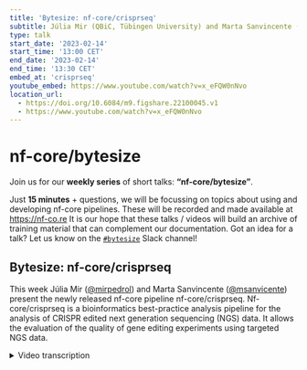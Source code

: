 ```yaml
---
title: 'Bytesize: nf-core/crisprseq'
subtitle: Júlia Mir (QBiC, Tübingen University) and Marta Sanvincente (Pompeu Fabra University, Barcelona)
type: talk
start_date: '2023-02-14'
start_time: '13:00 CET'
end_date: '2023-02-14'
end_time: '13:30 CET'
embed_at: 'crisprseq'
youtube_embed: https://www.youtube.com/watch?v=x_eFQW0nNvo
location_url:
  - https://doi.org/10.6084/m9.figshare.22100045.v1
  - https://www.youtube.com/watch?v=x_eFQW0nNvo
---
```


# nf-core/bytesize

Join us for our **weekly series** of short talks: **“nf-core/bytesize”**.

Just **15 minutes** + questions, we will be focussing on topics about using and developing nf-core pipelines.
These will be recorded and made available at <https://nf-co.re>
It is our hope that these talks / videos will build an archive of training material that can complement our documentation. Got an idea for a talk? Let us know on the [`#bytesize`](https://nfcore.slack.com/channels/bytesize) Slack channel!

## Bytesize: nf-core/crisprseq

This week Júlia Mir ([@mirpedrol](https://github.com/mirpedrol)) and Marta Sanvincente ([@msanvicente](https://github.com/msanvicente)) present the newly released nf-core pipeline nf-core/crisprseq.
Nf-core/crisprseq is a bioinformatics best-practice analysis pipeline for the analysis of CRISPR edited next generation sequencing (NGS) data. It allows the evaluation of the quality of gene editing experiments using targeted NGS data.

<details markdown="1"><summary>Video transcription</summary>
**Note: The content has been edited for reader-friendliness**

[0:01](https://www.youtube.com/watch?v=x_eFQW0nNvo&t=1)
Hello everyone to this week's bytesize talk. I'm very happy to welcome today Julia from QBiC in Tübingen and Marta from UPF in Barcelona. They're going to talk about another new pipeline that was released just a week ago called crisprseq. Off to you.

[0:22](https://www.youtube.com/watch?v=x_eFQW0nNvo&t=22)
Thank you. Thanks for the introduction. We'll present nf-core/crisprseq, which is a pipeline for the analysis of CRISPR experiments. I would like to start by an introduction to what CRISPR is, because I'm sure you've heard that word before, but maybe you don't remember exactly what it is. CRISPR comes from bacteria and the system is repurposed to do gene editing. It consists of a protein that we call Cas, and this protein can cut DNA, creating double strand breaks. It's coupled to a single guide RNA, which is a short sequence of RNA, which is complementary to the DNA region that you want to cut. This way we can have directed cuts.

[1:18](https://www.youtube.com/watch?v=x_eFQW0nNvo&t=78)
When we have this double strand break in a cell, there are usually two mechanisms of repair. The most common one is this one that we call non-homologous end joining. That's the cell that goes and tries to repair this double strand break, and this can produce some insertions or deletions, which can result in the disruption of the gene, and then this can cause a gene knockout. Then there's a different way, which is called homology-directed repair, which consists on having a template that we can provide and the repair is made based on that template. Like this we can introduce new fragments of DNA and possible gene knock-ins. Apart from these two mechanisms, there's also this microhomology-mediated end joining, which is very similar to the non-homologous, but it happens where there are two small regions of homology surrounding the cut, and these can recombine, so we can get a bigger deletion. More recently, there are these other two technologies called base editing and prime editing, which are done not by a double strand break, but only with a nick. Those are more precise because they can produce base substitutions of only one base.

[3:04](https://www.youtube.com/watch?v=x_eFQW0nNvo&t=184)
That's the overview of all these CRISPR-Cas experiments that we can have. Apart from that, we can also have CRISPR screens, which consist of a library of different gRNAs targeting lots of different genes, and then we can perform a screening. Finally, if we couple with a CAS protein that's inactive and doesn't cut the DNA, it only affects the expression of the gene, we call this CRISPR activation or CRISPR interference. Our pipeline, crisprseq, can analyze gene knockouts, knock-ins, and also base editing or prime editing experiments. This pipeline is based on a pipeline called CRISPR-Analyzer, which Marta developed, so she'll explain more about it.

[4:04](https://www.youtube.com/watch?v=x_eFQW0nNvo&t=244)
As Julia has already said, this first release of nf-core/crisprseq pipeline is based on CRISPR-Analytics. Currently, we just have the core of CRISPR-Analytics in crisprseq, which I will show you here. These are the core steps of that pipeline. The first steps are quality pre-processing of the sequencing reads, where different steps are done to remove low-quality reads, and also in the case that we have paired-end sequencing reads, the reads are merged. Then the alignment against the amplicon reference is done, and after that, there is a process where each indel and substitution that could be caused by these genome editing tools are quantified. Finally, some plots and tables are done to allow us to visualize the results. In the next slide, what I want to show you is other optional steps that CRISPR analytics have that are not currently in crisprseq, but we hope that we will be able to add it in the following versions.

[5:33](https://www.youtube.com/watch?v=x_eFQW0nNvo&t=333)
Just briefly, the first optional step that we have is the ability of using unimolecular identifiers to cluster the sequences, and through that clustering processes we can remove sequencing and amplification biases, as well as correct sequencing errors. We also have implemented a step that allows us to identify the amplicon reference, looking for it in a genome of references. Then in the bottom part, you have two other steps that has allowed us to increase the precision of our pipeline. The first one is the size bias correction, in which we have implemented a simple model where we used spike-in controls of different sizes and known abundance that were used to model biases related to the amplification, with the sequence size, since longer deletions will lead to shorter sequences that will be amplified more times than longer ones. Then if we also sequence mock samples or a negative control, we can use this sample to subtract errors that can be also represented in our treated samples.

[7:17](https://www.youtube.com/watch?v=x_eFQW0nNvo&t=437)
You can choose the alignment that you want to use in the alignment step, but we have been exploring with simulated data sets the performance of different alignments together with the following part of quantifying the different edits. What we have done is to optimize the parameters of minimap to achieve better results related to the identification of the indels produced by the double strand break repair mechanism. In the following slide, we have just some examples of CRISPR-Analytics being used to analyze a bunch of samples. We have analyzed samples from three different cell lines that were edited with CRISPR-Cas9. In the first plot we see that the main pattern observed among all the insertions that have been found are homology insertions, which means that the same insertion that is in the cleavage site has been also added in this repair process. This happens with higher frequency when the nucleotide that we have free is an adenine or a thymine. As in the other two plots, what we have been exploring is the precise outcomes, which are those outcomes that are shown in a higher frequency. In that case, we also observe that among these precise outcomes, we have these homology insertions, and also we have some deletions of a cytosine when this cleavage site is surrounded by cytosines, and also we can see some micro-homology patterns that have lead to longer deletions that have also a higher representation in these samples.

[9:43](https://www.youtube.com/watch?v=x_eFQW0nNvo&t=583)
CRISPR-Analytics has been benchmarked using several datasets. We have used real data as well as simulated data, and we also created a ground truth dataset to be able to also have this dataset for the benchmarking. This ground truth dataset was generated by several collaborators, which had different subsets of reads, and they were classifying the indels that were found in the reads as indels produced by errors or indels produced by genome editing tools. Finally, these subsets have been used to calculate the percentage of addition of those samples, and we have extrapolated this percentage to calculate the distance between the percentages reported by different tools and the real distance or the established percentage of addition with this ground truth dataset. From this, we just want to highlight that our tool has good precision without relying on the addition windows. Most of the tools use a window where the edited indels have to take place to avoid reporting false positive events.

[11:38](https://www.youtube.com/watch?v=x_eFQW0nNvo&t=698)
How you can use nf-core/crisprseq? Basically, you can use the typical nextflow command, where you provide an input sample sheet, the output directory of the profile that you want to run the pipeline with, and then we also have this one single parameter to provide the aligner, by default we're using minimap but you can also choose between bwa or bowtie2, and the reason why we don't have more parameters is because most of them are provided with the sample sheet because they are dependent on the sample.

[12:23](https://www.youtube.com/watch?v=x_eFQW0nNvo&t=743)
That's how our sample sheet looks. You have the sample name, fastq_1 and fastq_2. If you have only single-end sequencing data you can only provide fastq_1. Then you provide the reference sequence, here it has been shortened for space issues. This reference is the reference the reads will be aligned to, so it's the region where you directed your cut. You also provide the proto-spacer which is the guide RNA that you used in your experiments to direct the cut. Finally, in case that you performed a homology directed repair experiment, you can also provide the template.

[13:11](https://www.youtube.com/watch?v=x_eFQW0nNvo&t=791)
That's the structure of the output folder, I won't go to all the directories in detail, but you will find all the outputs of all the tools used for pre-processing like the join parent reads. It's all the quality filtering steps because we remove sequencing adapters, we remove low quality reads and mask low quality bases also, and then you also have the output of the alignment and finally the most important folder, which is this one called `cigar`. It's called like that because we parse the edits using the cigar field from the mapping. In these directories you will find some tables and summary tables of the edits and also plots.

[14:15](https://www.youtube.com/watch?v=x_eFQW0nNvo&t=855)
This is an example of the output plots. We report data quality, meaning that you will have a percentage of reads that have good quality, also the ones that were aligned against the reference. We also report the number of reads that were wild type or the ones that contained indels and from these indels we also classify by filter of quality and if they are located in the expected pickup on the cut site and if they are above the sequencing error rate or not. Finally there's also classification between insertions and deletions, if they are insertions produced by our template and also if these indels are in frame or out of frame because the ones that will be out of frame are the more probable to disrupt a gene function and produce a gene knockout.

[15:33](https://www.youtube.com/watch?v=x_eFQW0nNvo&t=933)
Finally these further steps as Marta already commented that they are already implemented in CRISPR-Analytics and we will add them to crisprseq. This unimolecular clustering step to reduce PCR duplicates or sequencing biases, because usually in the sequencing methodology, shorter reads are sequenced more often but this doesn't mean that you have this particular long deletion more represented in your sample so we can correct with UMIs. Then also the automatic identification of a reference and some noise handling and finally also thinking already about version 2 of crisprseq about the idea that we will be able to analyze other kinds of CRISPR experiments such as CRISPR screening. If you have any doubt or want to work with us, Marta is currently implementing this part of the analysis so you can join the Slack channel and there ask and that's it. Feel free to join this channel, test out the pipeline and see if there's something that you would like to also include. Also check the repository. Thank you.

[17:08](https://www.youtube.com/watch?v=x_eFQW0nNvo&t=1028)
(host) Thank you very much, that was a very nice talk. Are there any questions in the audience to either Julia or Marta? You can unmute yourself now if you want to, or you can write a question in a chat and I will read it out. There currently seems to be no questions but may I ask one?

(question) So one of the biggest issues that I know of CRISPR is off-target effects, but as I understand you're mapping to fairly short references, just a target. Is there any way how we could figure out if there are off-target effects with this pipeline or is there anything planned in the future?

(answer) This pipeline it's not really thought to be able to detect off-target effects. The experimental steps are based on amplification of your expected target and then you sequence with Illumina or other next-generation sequencing platforms. What you can do is, for example, if you use some prediction of which are the the targets that are more susceptible to be off-targets you can also amplify these off-targets and make the same analysis and see if there are indels in that regions.

(question cont.) But you would need to know what to look for then obviously.

(answer cont.) Yeah, we would have to add guide-seq or other analysis pipelines that you use for another experimental protocol to do the computational analysis. It's something that can be implemented in further steps.

(host) Thank you.

[19:11](https://www.youtube.com/watch?v=x_eFQW0nNvo&t=1151)
(host) Are there any other questions in the audience? If not I would like to thank you two for this great talk. I also would like to thank the Chan Zuckerberg Initiative who is funding our bytesize talks. If anyone has more questions to both of you, you can always go to slack and check either in the channel for crisprseq or you can also ask in the bytesize channel and I'm pretty sure the two will have a look at your question. Thank you very much.

(speaker) Thank you.

</details>
